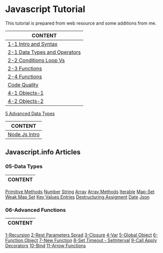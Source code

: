# Javascript Tutorial

This tutorial is prepared from web resource and some additions from me.

CONTENT |
--- |
[1-1 Intro and Syntax](./js-intro-1-1-intro-and-syntax.md) |
[2-1 Data Types and Operators](./js-intro-2-1-data-types-and-operators.md) |
[2-2 Conditions Loop Vs](./js-intro-2-2-if-and-loops.md) |
[2-3 Functions](./js-intro-2-3-functions.md) |
[2-4 Functions](./js-intro-2-js-intro-2-4-functions.md) |
[Code Quality](./js-intro-3-code-quality.md) |
[4-1 Objects-1](./js-intro-4-objects-1.md) |
[4-2 Objects-2](./js-intro-4-objects-2.md) |
[5 Advanced Data Types](./js-intro-5-advanced-data-types.md) 

CONTENT |
--- |
[Node Js Intro](./node-js-intro.md) |

<h2>Javascript.info Articles </h2> 

<h3>05-Data Types</h3>

CONTENT |
--- |
[Primitive Methods](.\en.javascript.info-master\1-js\05-data-types\01-primitives-methods\article.md)
[Number](.\en.javascript.info-master\1-js\05-data-types\02-number\article.md)
[String](.\en.javascript.info-master\1-js\05-data-types\03-string\article.md)
[Array](.\en.javascript.info-master\1-js\05-data-types\04-array\article.md)
[Array Methods](.\en.javascript.info-master\1-js\05-data-types\05-array-methods\article.md)
[Iterable](.\en.javascript.info-master\1-js\05-data-types\06-iterable\article.md)
[Map-Set](.\en.javascript.info-master\1-js\05-data-types\07-map-set\article.md)
[Weak Map Set](.\en.javascript.info-master\1-js\05-data-types\08-weakmap-weakset\article.md)
[Key Values Entries](.\en.javascript.info-master\1-js\05-data-types\09-keys-values-entries\article.md)
[Destructuring Assigment](.\en.javascript.info-master\1-js\05-data-types\10-destructuring-assignment\article.md)
[Date](.\en.javascript.info-master\1-js\05-data-types\11-date\article.md)
[Json](.\en.javascript.info-master\1-js\05-data-types\12-json\article.md)


<h3>06-Advanced Functions</h3> 

CONTENT |
--- |
[1-Recursion](.\en.javascript.info-master\1-js\06-advanced-functions\01-recursion\article.md)
[2-Rest Parameters Sprad](.\en.javascript.info-master\1-js\06-advanced-functions\02-rest-parameters-spread\article.md)
[3-Closure](.\en.javascript.info-master\1-js\06-advanced-functions\03-closure\article.md)
[4-Var](.\en.javascript.info-master\1-js\06-advanced-functions\04-var\article.md)
[5-Global Object](.\en.javascript.info-master\1-js\06-advanced-functions\05-global-object\article.md)
[6-Function Object](.\en.javascript.info-master\1-js\06-advanced-functions\06-function-object\article.md)
[7-New Function](.\en.javascript.info-master\1-js\06-advanced-functions\07-new-function\article.md)
[8-Set Timeout - SetInterval](.\en.javascript.info-master\1-js\06-advanced-functions\08-settimeout-setinterval\article.md)
[9-Call Apply Decorators](.\en.javascript.info-master\1-js\06-advanced-functions\09-call-apply-decorators\article.md)
[10-Bind](.\en.javascript.info-master\1-js\06-advanced-functions\10-bind\article.md)
[11-Arrow Functions](.\en.javascript.info-master\1-js\06-advanced-functions\12-arrow-functions\article.md)


